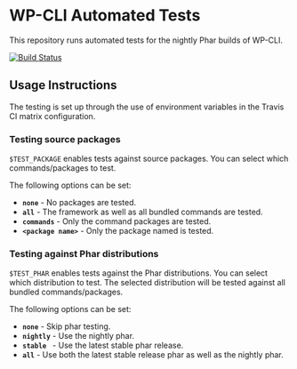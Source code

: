 WP-CLI Automated Tests
======================

This repository runs automated tests for the nightly Phar builds of WP-CLI.

[![Build Status](https://travis-ci.org/wp-cli/phar-build.svg?branch=master)](https://travis-ci.org/wp-cli/phar-build)

## Usage Instructions

The testing is set up through the use of environment variables in the Travis CI matrix configuration.

### Testing source packages

`$TEST_PACKAGE` enables tests against source packages. You can select which commands/packages to test.

The following options can be set:

* **`none`** - No packages are tested.
* **`all`** - The framework as well as all bundled commands are tested.
* **`commands`** - Only the command packages are tested.
* **`<package name>`** - Only the package named <package name> is tested.

### Testing against Phar distributions

`$TEST_PHAR` enables tests against the Phar distributions. You can select which distribution to test. The selected distribution will be tested against all bundled commands/packages.

The following options can be set:

* **`none`** - Skip phar testing.
* **`nightly`** - Use the nightly phar.
* **`stable `** - Use the latest stable phar release.
* **`all`** - Use both the latest stable release phar as well as the nightly phar.
